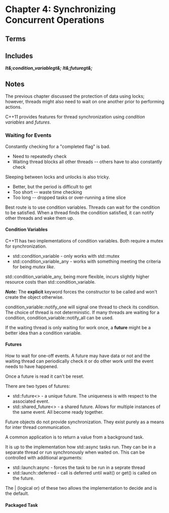 # Chapter 4: Synchronizing Concurrent Operations 

## Terms

## Includes

***lt&;condition_variablegt&;***
***lt&;futuregt&;***

## Notes

The previous chapter discussed the protection of data 
using locks; however, threads might also need to 
wait on one another prior to performing actions.

C++11 provides features for thread synchronization using
*condition variables* and *futures*.

### Waiting for Events

Constantly checking for a "completed flag" is bad.
* Need to repeatedly check
* Waiting thread blocks all other threads -- others have
to also constantly check

Sleeping between locks and unlocks is also tricky.
* Better, but the period is difficult to get
* Too short -- waste time checking
* Too long -- dropped tasks or over-running a time slice

Best route is to use condition variables.  Threads can
wait for the condition to be satisfied.  When a thread 
finds the condition satisfied, it can notify other threads
and wake them up.

#### Condition Variables

C++11 has two implementations of condition variables.
Both require a mutex for synchronization. 
* std::condition_variable - only works with std::mutex
* std::condition_variable_any - works with something meeting
the criteria for being *mutex like*.

std::condition_variable_any, being more flexible, incurs 
slightly higher resource costs than std::condition_variable.

***Note:*** The **explicit** keyword forces the constructor
to be called and won't create the object otherwise.

condition_variable::notify_one will signal one thread to
check its condition.  The choice of thread is not 
deterministic.  If many threads are waiting for a condition,
condition_variable::notify_all can be used.

If the waiting thread is only waiting for work once, a 
**future** might be a better idea than a condition 
variable.

#### Futures
How to wait for one-off events. A future may have data
or not and the waiting thread can periodically check it
or do other work until the event needs to have happened.

Once a future is read it can't be reset.

There are two types of futures:
* std::future<> - a unique future.  The uniqueness is 
with respect to the associated event.
* std::shared_future<> - a shared future.  Allows for 
multiple instances of the same event.  All become
ready together.

Future objects do not provide synchronization.  They
exist purely as a means for inter thread communication.

A common application is to return a value from a 
background task.

It is up to the implementation how std::async tasks
run.  They can be in a separate thread or run
synchronously when waited on. This can be controlled
with additional arguments:
* std::launch:async - forces the task to be run in a
seprate thread
* std::launch::deferred - call is deferred until 
wait() or get() is called on the future.

The | (logical or) of these two allows the 
implementation to decide and is the default.

#### Packaged Task
